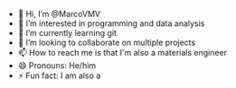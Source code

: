 - 👋 Hi, I’m @MarcoVMV
- 👀 I’m interested in programming and data analysis
- 🌱 I’m currently learning git
- 💞️ I’m looking to collaborate on multiple projects
- 📫 How to reach me is that I'm also a materials engineer
- 😄 Pronouns: He/him
- ⚡ Fun fact: I am also a 

<!---
MarcoVMV/MarcoVMV is a ✨ special ✨ repository because its `README.md` (this file) appears on your GitHub profile.
You can click the Preview link to take a look at your changes.
--->
